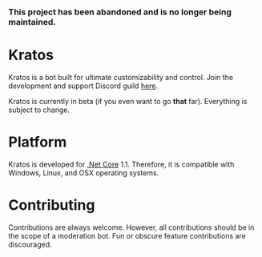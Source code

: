 ### This project has been abandoned and is no longer being maintained.

# Kratos #
Kratos is a bot built for ultimate customizability and control. Join the development and support Discord guild [here](https://discord.gg/VZHYnhY).

Kratos is currently in beta (if you even want to go **that** far). Everything is subject to change.
# Platform #
Kratos is developed for [.Net Core](https://www.microsoft.com/net/download/core#/runtime) 1.1. Therefore, it is compatible with Windows, Linux, and OSX operating systems.
# Contributing #
Contributions are always welcome. However, all contributions should be in the scope of a moderation bot. Fun or obscure feature contributions are discouraged.
